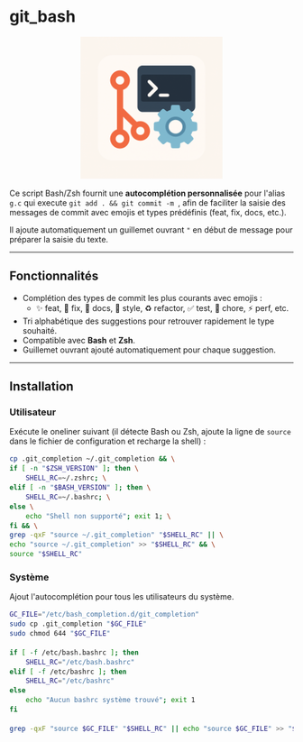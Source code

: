 # git_bash

<p align="center">
  <img src="https://github.com/CultureLinux/git_bash/blob/main/docs/git_completion.png" alt="git_bash" style="width: 50%; max-width: 400px;"/>
</p>

Ce script Bash/Zsh fournit une **autocomplétion personnalisée** pour l'alias `g.c` qui execute `git add . && git commit -m `, afin de faciliter la saisie des messages de commit avec emojis et types prédéfinis (feat, fix, docs, etc.).

Il ajoute automatiquement un guillemet ouvrant `"` en début de message pour préparer la saisie du texte.

---

## Fonctionnalités

- Complétion des types de commit les plus courants avec emojis :
  - ✨ feat, 🐛 fix, 📝 docs, 💄 style, ♻️ refactor, ✅ test, 🔧 chore, ⚡ perf, etc.
- Tri alphabétique des suggestions pour retrouver rapidement le type souhaité.
- Compatible avec **Bash** et **Zsh**.
- Guillemet ouvrant ajouté automatiquement pour chaque suggestion.

---

## Installation

### Utilisateur

Exécute le oneliner suivant (il détecte Bash ou Zsh, ajoute la ligne de `source` dans le fichier de configuration et recharge la shell) :

```bash
cp .git_completion ~/.git_completion && \
if [ -n "$ZSH_VERSION" ]; then \
    SHELL_RC=~/.zshrc; \
elif [ -n "$BASH_VERSION" ]; then \
    SHELL_RC=~/.bashrc; \
else \
    echo "Shell non supporté"; exit 1; \
fi && \
grep -qxF "source ~/.git_completion" "$SHELL_RC" || \
echo "source ~/.git_completion" >> "$SHELL_RC" && \
source "$SHELL_RC"
```

### Système

Ajout l'autocomplétion pour tous les utilisateurs du système.

```bash
GC_FILE="/etc/bash_completion.d/git_completion"
sudo cp .git_completion "$GC_FILE"
sudo chmod 644 "$GC_FILE"

if [ -f /etc/bash.bashrc ]; then
    SHELL_RC="/etc/bash.bashrc"
elif [ -f /etc/bashrc ]; then
    SHELL_RC="/etc/bashrc"
else
    echo "Aucun bashrc système trouvé"; exit 1
fi

grep -qxF "source $GC_FILE" "$SHELL_RC" || echo "source $GC_FILE" >> "$SHELL_RC"
```
